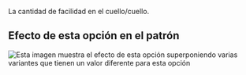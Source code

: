 La cantidad de facilidad en el cuello/cuello.

## Efecto de esta opción en el patrón

![Esta imagen muestra el efecto de esta opción superponiendo varias variantes que tienen un valor diferente para esta opción](bent\_collarease\_sample.svg "Efecto de esta opción en el patrón")
